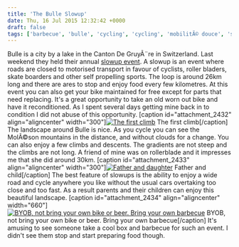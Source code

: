 ```yaml
---
title: 'The Bulle Slowup'
date: Thu, 16 Jul 2015 12:32:42 +0000
draft: false
tags: ['barbecue', 'bulle', 'cycling', 'cycling', 'mobilitÃ© douce', 'slowup', 'summer holidays', 'Switzerland']
---
```


Bulle is a city by a lake in the Canton De GruyÃ¨re in Switzerland. Last weekend they held their annual [slowup event](http://www.slowup-gruyere.ch/). A slowup is an event where roads are closed to motorised transport in favour of cyclists, roller bladers, skate boarders and other self propelling sports. The loop is around 26km long and there are ares to stop and enjoy food every few kilometres. At this event you can also get your bike maintained for free except for parts that need replacing. It's a great opportunity to take an old worn out bike and have it reconditioned. As I spent several days getting mine back in to condition I did not abuse of this opportunity. \[caption id="attachment\_2432" align="aligncenter" width="300"\][![The first climb](http://www.main-vision.com/richard/blog/wp-content/uploads/2015/07/P1050026-300x169.jpg)](http://www.main-vision.com/richard/blog/wp-content/uploads/2015/07/P1050026.jpg) The first climb\[/caption\] The landscape around Bulle is nice. As you cycle you can see the MolÃ©son mountains in the distance, and without clouds for a change. You can also enjoy a few climbs and descents. The gradients are not steep and the climbs are not long. A friend of mine was on rollerblade and it impresses me that she did around 30km. \[caption id="attachment\_2433" align="aligncenter" width="300"\][![Father and daughter](http://www.main-vision.com/richard/blog/wp-content/uploads/2015/07/P1050034-300x169.jpg)](http://www.main-vision.com/richard/blog/wp-content/uploads/2015/07/P1050034.jpg) Father and child\[/caption\] The best feature of slowups is the ability to enjoy a wide road and cycle anywhere you like without the usual cars overtaking too close and too fast. As a result parents and their children can enjoy this beautiful landscape. \[caption id="attachment\_2434" align="aligncenter" width="660"\][![BYOB, not bring your own bike or beer. Bring your own barbecue](http://www.main-vision.com/richard/blog/wp-content/uploads/2015/07/P1050044-1024x576.jpg)](http://www.main-vision.com/richard/blog/wp-content/uploads/2015/07/P1050044.jpg) BYOB, not bring your own bike or beer. Bring your own barbecue\[/caption\] It's amusing to see someone take a cool box and barbecue for such an event. I didn't see them stop and start preparing food though.